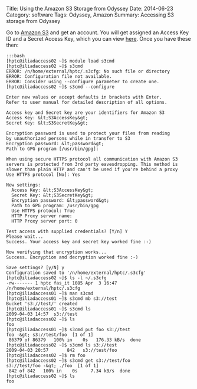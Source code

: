 Title: Using the Amazon S3 Storage from Odyssey
Date: 2014-06-23
Category: software
Tags: Odyssey, Amazon
Summary: Accessing S3 storage from Odyssey

Go to [Amazon S3](http://aws.amazon.com/s3/) and get an account. You will get assigned an Access Key ID and a Secret Access Key, which you can view [here](https://aws-portal.amazon.com/gp/aws/developer/account/index.html?action=access-key). Once you have these then:

    :::bash
    [hptc@iliadaccess02 ~]$ module load s3cmd
    [hptc@iliadaccess02 ~]$ s3cmd
    ERROR: /n/home/external/hptc/.s3cfg: No such file or directory
    ERROR: Configuration file not available.
    ERROR: Consider using --configure parameter to create one.
    [hptc@iliadaccess02 ~]$ s3cmd --configure

    Enter new values or accept defaults in brackets with Enter.
    Refer to user manual for detailed description of all options.

    Access key and Secret key are your identifiers for Amazon S3
    Access Key: &lt;S3AccessKey&gt;
    Secret Key: &lt;S3SecretKey&gt;

    Encryption password is used to protect your files from reading
    by unauthorized persons while in transfer to S3
    Encryption password: &lt;password&gt;
    Path to GPG program [/usr/bin/gpg]:

    When using secure HTTPS protocol all communication with Amazon S3
    servers is protected from 3rd party eavesdropping. This method is
    slower than plain HTTP and can't be used if you're behind a proxy
    Use HTTPS protocol [No]: Yes

    New settings:
      Access Key: &lt;S3AccessKey&gt;
      Secret Key: &lt;S3SecretKey&gt;
      Encryption password: &lt;password&gt;
      Path to GPG program: /usr/bin/gpg
      Use HTTPS protocol: True
      HTTP Proxy server name:
      HTTP Proxy server port: 0

    Test access with supplied credentials? [Y/n] Y
    Please wait...
    Success. Your access key and secret key worked fine :-)

    Now verifying that encryption works...
    Success. Encryption and decryption worked fine :-)

    Save settings? [y/N] y
    Configuration saved to '/n/home/external/hptc/.s3cfg'
    [hptc@iliadaccess02 ~]$ ls -l ~/.s3cfg
    -rw------- 1 hptc fas_it 1085 Apr  3 16:47 /n/home/external/hptc/.s3cfg
    [hptc@iliadaccess01 ~]$ man s3cmd
    [hptc@iliadaccess01 ~]$ s3cmd mb s3://test
    Bucket 's3://test/' created
    [hptc@iliadaccess01 ~]$ s3cmd ls
    2009-04-03 14:57  s3://test
    [hptc@iliadaccess02 ~]$ ls
    foo
    [hptc@iliadaccess01 ~]$ s3cmd put foo s3://test
    foo -&gt; s3://test/foo  [1 of 1]
     86379 of 86379   100% in    0s   176.33 kB/s  done
    [hptc@iliadaccess02 ~]$ s3cmd ls s3://test
    2009-04-03 20:57       842   s3://test/foo
    [hptc@iliadaccess02 ~]$ rm foo
    [hptc@iliadaccess02 ~]$ s3cmd get s3://test/foo
    s3://test/foo -&gt; ./foo  [1 of 1]
     842 of 842   100% in    0s     7.34 kB/s  done
    [hptc@iliadaccess02 ~]$ ls
    foo